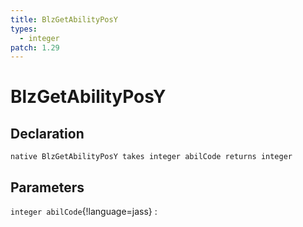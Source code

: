 ```yaml
---
title: BlzGetAbilityPosY
types:
  - integer
patch: 1.29
---
```


# BlzGetAbilityPosY

## Declaration

```jass
native BlzGetAbilityPosY takes integer abilCode returns integer
```

## Parameters
`integer abilCode`{!language=jass}
: 
